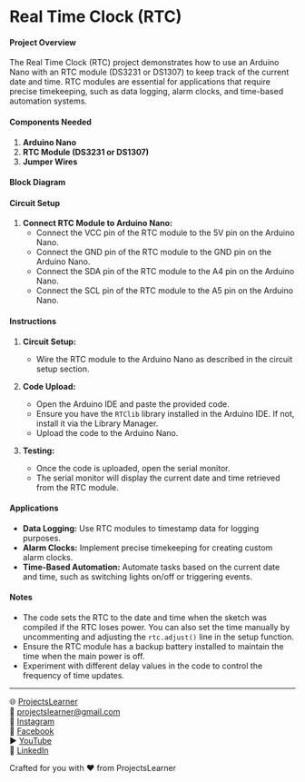 # Real Time Clock (RTC)

#### Project Overview

The Real Time Clock (RTC) project demonstrates how to use an Arduino Nano with an RTC module (DS3231 or DS1307) to keep track of the current date and time. RTC modules are essential for applications that require precise timekeeping, such as data logging, alarm clocks, and time-based automation systems.

#### Components Needed

1. **Arduino Nano**
2. **RTC Module (DS3231 or DS1307)**
3. **Jumper Wires**

#### Block Diagram


#### Circuit Setup

1. **Connect RTC Module to Arduino Nano:**
   - Connect the VCC pin of the RTC module to the 5V pin on the Arduino Nano.
   - Connect the GND pin of the RTC module to the GND pin on the Arduino Nano.
   - Connect the SDA pin of the RTC module to the A4 pin on the Arduino Nano.
   - Connect the SCL pin of the RTC module to the A5 pin on the Arduino Nano.

#### Instructions

1. **Circuit Setup:**
   - Wire the RTC module to the Arduino Nano as described in the circuit setup section.

2. **Code Upload:**
   - Open the Arduino IDE and paste the provided code.
   - Ensure you have the `RTClib` library installed in the Arduino IDE. If not, install it via the Library Manager.
   - Upload the code to the Arduino Nano.

3. **Testing:**
   - Once the code is uploaded, open the serial monitor.
   - The serial monitor will display the current date and time retrieved from the RTC module.

#### Applications

- **Data Logging:** Use RTC modules to timestamp data for logging purposes.
- **Alarm Clocks:** Implement precise timekeeping for creating custom alarm clocks.
- **Time-Based Automation:** Automate tasks based on the current date and time, such as switching lights on/off or triggering events.

#### Notes

- The code sets the RTC to the date and time when the sketch was compiled if the RTC loses power. You can also set the time manually by uncommenting and adjusting the `rtc.adjust()` line in the setup function.
- Ensure the RTC module has a backup battery installed to maintain the time when the main power is off.
- Experiment with different delay values in the code to control the frequency of time updates.

---

🌐 [ProjectsLearner](https://projectslearner.com/learn/arduino-nano-real-time-clock-rtc)  
📧 [projectslearner@gmail.com](mailto:projectslearner@gmail.com)  
📸 [Instagram](https://www.instagram.com/projectslearner/)  
📘 [Facebook](https://www.facebook.com/projectslearner)  
▶️ [YouTube](https://www.youtube.com/@ProjectsLearner)  
📘 [LinkedIn](https://www.linkedin.com/in/projectslearner)  

Crafted for you with ❤️ from ProjectsLearner